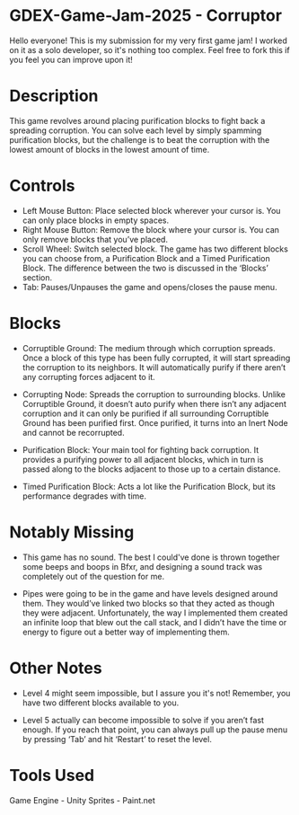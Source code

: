 # GDEX-Game-Jam-2025 - Corruptor
Hello everyone! This is my submission for my very first game jam! I worked on it as a solo developer, so it's nothing too complex. Feel free to fork this if you feel you can improve upon it!

# Description
This game revolves around placing purification blocks to fight back a spreading corruption. You can solve each level by simply spamming purification blocks, but the challenge is to beat the corruption with the lowest amount of blocks in the lowest amount of time.

# Controls
- Left Mouse Button: Place selected block wherever your cursor is. You can only place blocks in empty spaces.
- Right Mouse Button: Remove the block where your cursor is. You can only remove blocks that you’ve placed.
- Scroll Wheel: Switch selected block. The game has two different blocks you can choose from, a Purification Block and a Timed Purification Block. The difference between the two is discussed in the ‘Blocks’ section.
- Tab: Pauses/Unpauses the game and opens/closes the pause menu.

# Blocks
- Corruptible Ground: The medium through which corruption spreads. Once a block of this type has been fully corrupted, it will start spreading the corruption to its neighbors. It will automatically purify if there aren’t any corrupting forces adjacent to it.

- Corrupting Node: Spreads the corruption to surrounding blocks. Unlike Corruptible Ground, it doesn’t auto purify when there isn’t any adjacent corruption and it can only be purified if all surrounding Corruptible Ground has been purified first. Once purified, it turns into an Inert Node and cannot be recorrupted.

- Purification Block: Your main tool for fighting back corruption. It provides a purifying power to all adjacent blocks, which in turn is passed along to the blocks adjacent to those up to a certain distance.

- Timed Purification Block: Acts a lot like the Purification Block, but its performance degrades with time.

# Notably Missing
- This game has no sound. The best I could've done is thrown together some beeps and boops in Bfxr, and designing a sound track was completely out of the question for me.

- Pipes were going to be in the game and have levels designed around them. They would’ve linked two blocks so that they acted as though they were adjacent. Unfortunately, the way I implemented them created an infinite loop that blew out the call stack, and I didn’t have the time or energy to figure out a better way of implementing them.

# Other Notes
- Level 4 might seem impossible, but I assure you it's not! Remember, you have two different blocks available to you.

- Level 5 actually can become impossible to solve if you aren’t fast enough. If you reach that point, you can always pull up the pause menu by pressing ‘Tab’ and hit ‘Restart’ to reset the level.

# Tools Used
Game Engine - Unity
Sprites - Paint.net

